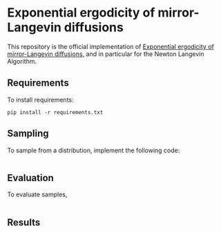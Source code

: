 # Exponential ergodicity of mirror-Langevin diffusions

This repository is the official implementation of [Exponential ergodicity of mirror-Langevin diffusions](https://arxiv.org/abs/2005.09669), and in particular for the Newton Langevin Algorithm. 


## Requirements

To install requirements:

```setup
pip install -r requirements.txt
```

## Sampling 

To sample from a distribution, implement the following code: 

```

```

## Evaluation 

To evaluate samples,

```

```

## Results



